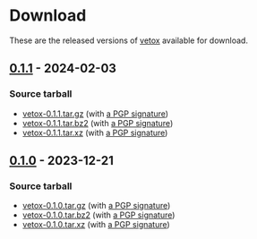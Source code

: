 <!--
SPDX-FileCopyrightText: Peter Pentchev <roam@ringlet.net>
SPDX-License-Identifier: BSD-2-Clause
-->

# Download

These are the released versions of [vetox](index.md) available for download.

## [0.1.1] - 2024-02-03

### Source tarball

- [vetox-0.1.1.tar.gz](https://devel.ringlet.net/files/devel/vetox/vetox-0.1.1.tar.gz)
  (with [a PGP signature](https://devel.ringlet.net/files/devel/vetox/vetox-0.1.1.tar.gz.asc))
- [vetox-0.1.1.tar.bz2](https://devel.ringlet.net/files/devel/vetox/vetox-0.1.1.tar.bz2)
  (with [a PGP signature](https://devel.ringlet.net/files/devel/vetox/vetox-0.1.1.tar.bz2.asc))
- [vetox-0.1.1.tar.xz](https://devel.ringlet.net/files/devel/vetox/vetox-0.1.1.tar.xz)
  (with [a PGP signature](https://devel.ringlet.net/files/devel/vetox/vetox-0.1.1.tar.xz.asc))

## [0.1.0] - 2023-12-21

### Source tarball

- [vetox-0.1.0.tar.gz](https://devel.ringlet.net/files/devel/vetox/vetox-0.1.0.tar.gz)
  (with [a PGP signature](https://devel.ringlet.net/files/devel/vetox/vetox-0.1.0.tar.gz.asc))
- [vetox-0.1.0.tar.bz2](https://devel.ringlet.net/files/devel/vetox/vetox-0.1.0.tar.bz2)
  (with [a PGP signature](https://devel.ringlet.net/files/devel/vetox/vetox-0.1.0.tar.bz2.asc))
- [vetox-0.1.0.tar.xz](https://devel.ringlet.net/files/devel/vetox/vetox-0.1.0.tar.xz)
  (with [a PGP signature](https://devel.ringlet.net/files/devel/vetox/vetox-0.1.0.tar.xz.asc))

[0.1.1]: https://gitlab.com/ppentchev/vetox/-/tags/release%2F0.1.1
[0.1.0]: https://gitlab.com/ppentchev/vetox/-/tags/release%2F0.1.0
